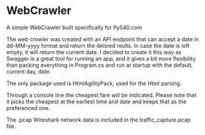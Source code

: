 # WebCrawler
A simple WebCrawler built specifically for fly540.com

The web crowler was created with an API endpoint that can accept a date in dd-MM-yyyy format and return the deisred reults. In case the date is left empty, it will return the current date. I decided to create it this way as Swagger is a great tool for running an app, and it gives a bit more flexibility than packing everything in Program.cs and run at startup with the default, current day, date.

The only package used is HtmlAgilityPack, used for the Html parsing.

Through a console line the cheapest fare will be indicated. Please note that it picks the cheapest at the earliest time and date and keeps that as the preferenced one.

The .pcap Wireshark network data is included in the traffic_capture.pcap file.

